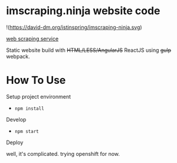 # imscraping.ninja website code

!(https://david-dm.org/istinspring/imscraping-ninja.svg)

[web scraping service](http://imscraping.ninja)

Static website build with ~~HTML/LESS/AngularJS~~ ReactJS using ~~gulp~~ webpack.

# How To Use

Setup project environment

  + ```npm install```

Develop

  + ```npm start```

Deploy

well, it's complicated. trying openshift for now.
